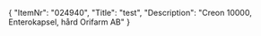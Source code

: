 {
  "ItemNr": "024940",
  "Title": "test",
  "Description": "Creon 10000, Enterokapsel, hård Orifarm AB"
}